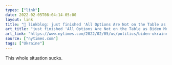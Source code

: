 ```yaml
---
types: ["link"]
date: 2022-02-05T08:04:14-05:00
layout: link
title: "🔗 linkblog: just finished 'All Options Are Not on the Table as Biden Moves Troops Closer to Ukraine - The New York Times'"
art_title: "just finished 'All Options Are Not on the Table as Biden Moves Troops Closer to Ukraine - The New York Times"
art_link: "https://www.nytimes.com/2022/02/05/us/politics/biden-ukraine-russia-war.html"
source: ["nytimes.com"]
tags: ["Ukraine"]
---
```

This whole situation sucks.
